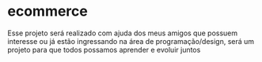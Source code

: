 # ecommerce
Esse projeto será realizado com ajuda dos meus amigos que possuem interesse ou já estão ingressando na área de programação/design, será um projeto para que todos possamos aprender e evoluir juntos
